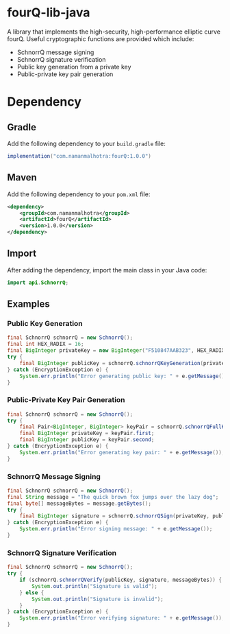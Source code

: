 # fourQ-lib-java
A library that implements the high-security, high-performance elliptic curve fourQ. Useful cryptographic functions are provided which include:
* SchnorrQ message signing
* SchnorrQ signature verification
* Public key generation from a private key
* Public-private key pair generation

# Dependency

## Gradle
Add the following dependency to your `build.gradle` file:

```gradle
implementation("com.namanmalhotra:fourQ:1.0.0")
```

## Maven
Add the following dependency to your `pom.xml` file:

```xml
<dependency>
    <groupId>com.namanmalhotra</groupId>
    <artifactId>fourQ</artifactId>
    <version>1.0.0</version>
</dependency>
```

## Import
After adding the dependency, import the main class in your Java code:

```java
import api.SchnorrQ;
```


## Examples
### Public Key Generation
```java
final SchnorrQ schnorrQ = new SchnorrQ();
final int HEX_RADIX = 16;
final BigInteger privateKey = new BigInteger("F510847AAB323", HEX_RADIX);
try {
    final BigInteger publicKey = schnorrQ.schnorrQKeyGeneration(privateKey);
} catch (EncryptionException e) {
    System.err.println("Error generating public key: " + e.getMessage());
}
```

### Public-Private Key Pair Generation
```java
final SchnorrQ schnorrQ = new SchnorrQ();
try {
    final Pair<BigInteger, BigInteger> keyPair = schnorrQ.schnorrQFullKeyGeneration();
    final BigInteger privateKey = keyPair.first;
    final BigInteger publicKey = keyPair.second;
} catch (EncryptionException e) {
    System.err.println("Error generating key pair: " + e.getMessage());
}
```

### SchnorrQ Message Signing
```java
final SchnorrQ schnorrQ = new SchnorrQ();
final String message = "The quick brown fox jumps over the lazy dog";
final byte[] messageBytes = message.getBytes();
try {
    final BigInteger signature = schnorrQ.schnorrQSign(privateKey, publicKey, messageBytes);
} catch (EncryptionException e) {
    System.err.println("Error signing message: " + e.getMessage());
}
```

### SchnorrQ Signature Verification
```java
final SchnorrQ schnorrQ = new SchnorrQ();
try {
    if (schnorrQ.schnorrQVerify(publicKey, signature, messageBytes)) {
        System.out.println("Signature is valid");
    } else {
        System.out.println("Signature is invalid");
    }
} catch (EncryptionException e) {
    System.err.println("Error verifying signature: " + e.getMessage());
}
```